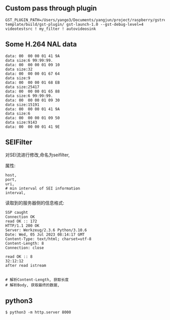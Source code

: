 ## Custom pass through plugin

```shell
GST_PLUGIN_PATH=/Users/yango3/Documents/yangjun/project/raspberry/gstreamer/gst-template/build/gst-plugin/ gst-launch-1.0 --gst-debug-level=4 videotestsrc ! my_filter ! autovideosink
```

## Some H.264 NAL data

```
data: 00  00 00 01 41 9A
data size:6 99:99:99.
data: 00  00 00 01 09 10
data size:32
data: 00  00 00 01 67 64
data size:9
data: 00  00 00 01 68 EB
data size:25417
data: 00  00 00 01 65 88
data size:6 99:99:99.
data: 00  00 00 01 09 30
data size:15191
data: 00  00 00 01 41 9A
data size:6
data: 00  00 00 01 09 50
data size:9143
data: 00  00 00 01 41 9E

```

## SEIFilter
对SEI流进行修改,命名为seifilter,

属性:

```shell
host,
port,
uri,
# min interval of SEI information
interval,

```

读取到的服务器侧的信息格式:

```shell
SSP caught
Connection OK
read OK :: 172
HTTP/1.1 200 OK
Server: Werkzeug/2.3.6 Python/3.10.6
Date: Wed, 05 Jul 2023 08:14:17 GMT
Content-Type: text/html; charset=utf-8
Content-Length: 8
Connection: close

read OK :: 8
32:12:12
after read istream


# 解析Content-Length, 获取长度
# 解析Body, 获取最终的数据,
```



## python3 

```shell
$ python3 -m http.server 8000

```

